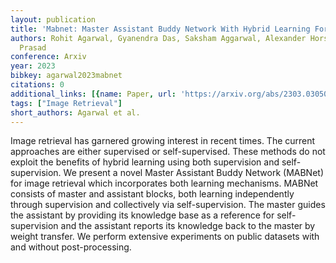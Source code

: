 ```yaml
---
layout: publication
title: 'Mabnet: Master Assistant Buddy Network With Hybrid Learning For Image Retrieval'
authors: Rohit Agarwal, Gyanendra Das, Saksham Aggarwal, Alexander Horsch, Dilip K.
  Prasad
conference: Arxiv
year: 2023
bibkey: agarwal2023mabnet
citations: 0
additional_links: [{name: Paper, url: 'https://arxiv.org/abs/2303.03050'}]
tags: ["Image Retrieval"]
short_authors: Agarwal et al.
---
```

Image retrieval has garnered growing interest in recent times. The current
approaches are either supervised or self-supervised. These methods do not
exploit the benefits of hybrid learning using both supervision and
self-supervision. We present a novel Master Assistant Buddy Network (MABNet)
for image retrieval which incorporates both learning mechanisms. MABNet
consists of master and assistant blocks, both learning independently through
supervision and collectively via self-supervision. The master guides the
assistant by providing its knowledge base as a reference for self-supervision
and the assistant reports its knowledge back to the master by weight transfer.
We perform extensive experiments on public datasets with and without
post-processing.